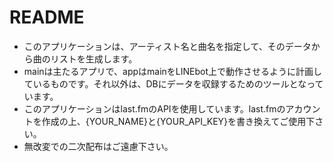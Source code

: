 # README

* このアプリケーションは、アーティスト名と曲名を指定して、そのデータから曲のリストを生成します。
* mainは主たるアプリで、appはmainをLINEbot上で動作させるように計画しているものです。それ以外は、DBにデータを収録するためのツールとなっています。
* このアプリケーションはlast.fmのAPIを使用しています。last.fmのアカウントを作成の上、{YOUR_NAME}と{YOUR_API_KEY}を書き換えてご使用下さい。
* 無改変での二次配布はご遠慮下さい。
